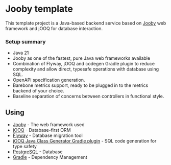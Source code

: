 # Jooby template
This template project is a Java-based backend service based on [Jooby](https://github.com/jooby-project/jooby) web framework and jOOQ for database interaction.
​
### Setup summary
*   Java 21
*   Jooby as one of the fastest, pure Java web frameworks available
*   Combination of Flyway, jOOQ and codegen Gradle plugin to reduce complexity and allow direct, typesafe operations with database using SQL.
*   OpenAPI specification generation.
*   Barebone metrics support, ready to be plugged in to the metrics backend of your choice.
*   Baseline separation of concerns between controllers in functional style.
​
## Using​
*   [Jooby](https://jooby.io/) - The web framework used
*   [jOOQ](https://www.jooq.org/) - Database-first ORM
*   [Flyway](https://flywaydb.org/) - Database migration tool
*   [jOOQ Java Class Generator Gradle plugin](https://github.com/SuppieRK/jooq-java-class-generator) - SQL code generation for type safety
*   [PostgreSQL](https://www.postgresql.org/) - Database
*   [Gradle](https://gradle.org/) - Dependency Management
